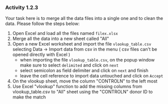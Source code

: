 ### Activity 1.2.3

Your task here is to merge all the data files into a single one and to clean the data. Please follow the steps below:

1. Open Excel and load all the files named `filex.xlsx`
2. Merge all the data into a new sheet called "All"
3. Open a new Excel worksheet and import the file `vlookup_table.csv` selecting Data -> Import data from csv in the menu ( csv files can't be opened directly with Excel )
	- when importing the file `vlookup_table.csv`, on the popup window make sure to select `delimited` and click on `next`
	- select semicolon as field delimiter and click on `next` and finish
	- leave the cell reference to import data untouched and click on `Accept`
4. On the vlookup sheet, move the column "CONTROLN" to the left most 
5. Use Excel "vlookup" function to add the missing columns from vlookup_table.csv to "All" sheet using the "CONTROLN" donor ID to make the match 
